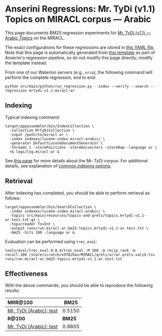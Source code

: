# Anserini Regressions: Mr. TyDi (v1.1) Topics on MIRACL corpus &mdash; Arabic

This page documents BM25 regression experiments for [Mr. TyDi (v1.1) &mdash; Arabic Topics](https://github.com/castorini/mr.tydi) on the MIRACL.

The exact configurations for these regressions are stored in [this YAML file](../src/main/resources/regression/mrtydi-v1.1-miracl-ar.yaml).
Note that this page is automatically generated from [this template](../src/main/resources/docgen/templates/mrtydi-v1.1-miracl-ar.template) as part of Anserini's regression pipeline, so do not modify this page directly; modify the template instead.

From one of our Waterloo servers (e.g., `orca`), the following command will perform the complete regression, end to end:

```
python src/main/python/run_regression.py --index --verify --search --regression mrtydi-v1.1-miracl-ar
```

## Indexing

Typical indexing command:

```
target/appassembler/bin/IndexCollection \
  -collection MrTyDiCollection \
  -input /path/to/miracl-ar \
  -index indexes/lucene-index.miracl-arabic/ \
  -generator DefaultLuceneDocumentGenerator \
  -threads 1 -storePositions -storeDocvectors -storeRaw -language ar \
  >& logs/log.miracl-ar &
```

See [this page](https://github.com/castorini/mr.tydi) for more details about the Mr. TyDi corpus.
For additional details, see explanation of [common indexing options](common-indexing-options.md).

## Retrieval

After indexing has completed, you should be able to perform retrieval as follows:

```
target/appassembler/bin/SearchCollection \
  -index indexes/lucene-index.miracl-arabic/ \
  -topics src/main/resources/topics-and-qrels/topics.mrtydi-v1.1-ar.test.txt.gz \
  -topicreader TsvInt \
  -output runs/run.miracl-ar.bm25.topics.mrtydi-v1.1-ar.test.txt \
  -bm25 -hits 100 -language ar &
```

Evaluation can be performed using `trec_eval`:

```
tools/eval/trec_eval.9.0.4/trec_eval -M 100 -m recip_rank -m recall.100 /store/scratch/x978zhan/MIRACL/qrels/ar/ar.qrels.valid.tsv runs/run.miracl-ar.bm25.topics.mrtydi-v1.1-ar.test.txt
```

## Effectiveness

With the above commands, you should be able to reproduce the following results:

| **MRR@100**                                                                                                  | **BM25**  |
|:-------------------------------------------------------------------------------------------------------------|-----------|
| [Mr. TyDi (Arabic): test](https://github.com/castorini/mr.tydi)                                              | 0.5150    |
| **R@100**                                                                                                    | **BM25**  |
| [Mr. TyDi (Arabic): test](https://github.com/castorini/mr.tydi)                                              | 0.8805    |
